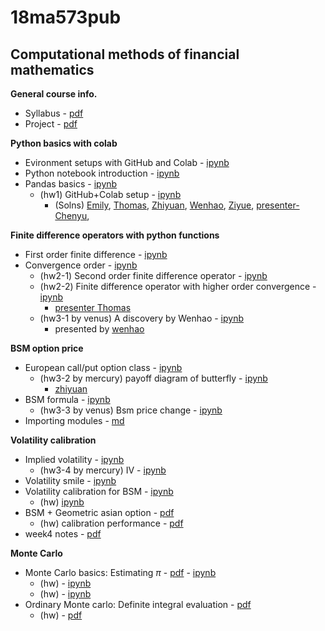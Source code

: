 # 18ma573pub
## Computational methods of financial mathematics

__General course info.__
- Syllabus - [pdf](doc/syllabus_v01.pdf)
- Project - [pdf](doc/capstone.pdf)

__Python basics with colab__
- Evironment setups with GitHub and Colab - [ipynb](src/first_notebook_v01.ipynb)
- Python notebook introduction - [ipynb](src/python_notebook.ipynb)
- Pandas basics - [ipynb](src/pandas_basics_v01.ipynb)
  - (hw1) GitHub+Colab setup - [ipynb](src/hw_github_colab.ipynb)
    - (Solns)
      [Emily](https://github.com/hechen2020/19ma573HuixinChen),
      [Thomas](https://github.com/TALeonard/19ma573thomasleonard),
      [Zhiyuan](https://github.com/ZhyShe/18ma573ZhiyuanShe),
      [Wenhao](https://github.com/wqiu96/19ma573WenhaoQIU),
      [Ziyue](https://github.com/ZiyueNie/19ma573ZiyueNie),
      [presenter-Chenyu](https://github.com/wuchenyu38/18ma573chenyuwu),

__Finite difference operators with python functions__
- First order finite difference - [ipynb](src/first_fd_v01.ipynb)
- Convergence order - [ipynb](src/ffd_convergence_rate_v01.ipynb)
  - (hw2-1) Second order finite difference operator - [ipynb](src/second_fd_v01.ipynb) 
  - (hw2-2) Finite difference operator with higher order convergence - [ipynb](src/ex_fd_v01.ipynb)
    - [presenter Thomas](https://github.com/TALeonard/19ma573thomasleonard)
  - (hw3-1 by venus) A discovery by Wenhao - [ipynb](https://nbviewer.jupyter.org/github/songqsh/18ma573pub/blob/master/src/fd_ex_01.ipynb)
      - presented by [wenhao](https://github.com/wqiu96/19ma573WenhaoQIU)

__BSM option price__
- European call/put option class - [ipynb](src/european_options_class.ipynb)
  - (hw3-2 by mercury) payoff diagram of butterfly - 
  [ipynb](src/option_combinations.ipynb)
      - [zhiyuan](https://github.com/ZhyShe/18ma573ZhiyuanShe)
- BSM formula - [ipynb](src/bsm_formula_v01.ipynb)
  - (hw3-3 by venus) Bsm price change - [ipynb](src/bsm_price_change.ipynb)
- Importing modules - [md](src/import_modules.md)

__Volatility calibration__

- Implied volatility - [ipynb](src/implied_vol_v01.ipynb)
  - (hw3-4 by mercury) IV - [ipynb](src/hw_implied_vol.ipynb)
- Volatility smile - [ipynb](src/vol_smile_v01.ipynb)
- Volatility calibration for BSM - [ipynb](src/bsm_calibration_v01.ipynb)
  - (hw) [ipynb](src/hw_bsm_calibration.ipynb)
- BSM + Geometric asian option - [pdf](doc/bsm_geometric_asian_option.pdf)
    - (hw) calibration performance - [pdf](doc/hw_bsm_geometric_asian_option.pdf)
- week4 notes - [pdf](doc/week4.pdf)

__Monte Carlo__
- Monte Carlo basics: Estimating $\pi$ - [pdf](doc/pi_mc_02.pdf) - [ipynb](src/pi.ipynb)
  - (hw) - [ipynb](src/hw_mc_01.ipynb)
  - (hw) - [ipynb](src/hw_mc_02.ipynb)
- Ordinary Monte carlo: Definite integral evaluation - [pdf](doc/omc_integral_01.pdf)
  - (hw) - [pdf](doc/hw_omc_integral.pdf)
